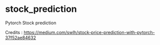 # stock_prediction
Pytorch Stock prediction

Credits : https://medium.com/swlh/stock-price-prediction-with-pytorch-37f52ae84632
